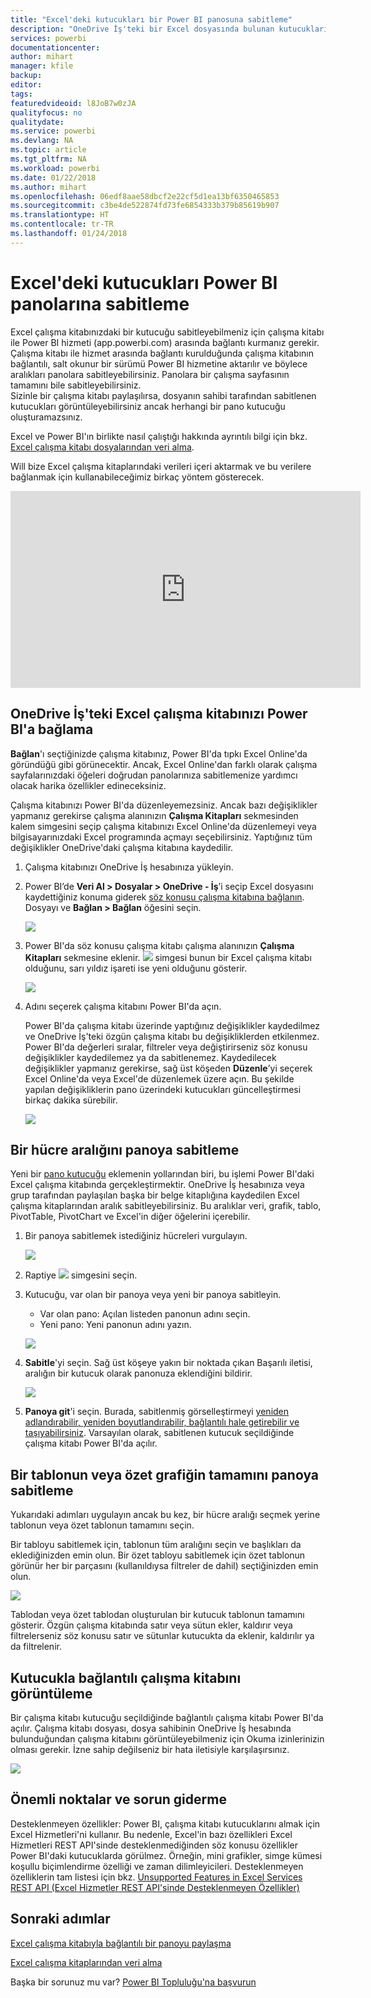 ```yaml
---
title: "Excel'deki kutucukları bir Power BI panosuna sabitleme"
description: "OneDrive İş'teki bir Excel dosyasında bulunan kutucukları Power BI panolarına sabitleyin. Aralıkları, grafikleri ve tabloları sabitleyin"
services: powerbi
documentationcenter: 
author: mihart
manager: kfile
backup: 
editor: 
tags: 
featuredvideoid: l8JoB7w0zJA
qualityfocus: no
qualitydate: 
ms.service: powerbi
ms.devlang: NA
ms.topic: article
ms.tgt_pltfrm: NA
ms.workload: powerbi
ms.date: 01/22/2018
ms.author: mihart
ms.openlocfilehash: 06edf8aae58dbcf2e22cf5d1ea13bf6350465853
ms.sourcegitcommit: c3be4de522874fd73fe6854333b379b85619b907
ms.translationtype: HT
ms.contentlocale: tr-TR
ms.lasthandoff: 01/24/2018
---
```

# <a name="pin-a-tile-to-a-power-bi-dashboard-from-excel"></a>Excel'deki kutucukları Power BI panolarına sabitleme
Excel çalışma kitabınızdaki bir kutucuğu sabitleyebilmeniz için çalışma kitabı ile Power BI hizmeti (app.powerbi.com) arasında bağlantı kurmanız gerekir. Çalışma kitabı ile hizmet arasında bağlantı kurulduğunda çalışma kitabının bağlantılı, salt okunur bir sürümü Power BI hizmetine aktarılır ve böylece aralıkları panolara sabitleyebilirsiniz. Panolara bir çalışma sayfasının tamamını bile sabitleyebilirsiniz.  
Sizinle bir çalışma kitabı paylaşılırsa, dosyanın sahibi tarafından sabitlenen kutucukları görüntüleyebilirsiniz ancak herhangi bir pano kutucuğu oluşturamazsınız. 

Excel ve Power BI'ın birlikte nasıl çalıştığı hakkında ayrıntılı bilgi için bkz. [Excel çalışma kitabı dosyalarından veri alma](http://go.microsoft.com/fwlink/?LinkID=521962).

Will bize Excel çalışma kitaplarındaki verileri içeri aktarmak ve bu verilere bağlanmak için kullanabileceğimiz birkaç yöntem gösterecek.

<iframe width="560" height="315" src="https://www.youtube.com/embed/l8JoB7w0zJA" frameborder="0" allowfullscreen></iframe>

## <a name="connect-your-excel-workbook-from-onedrive-for-business-to-power-bi"></a>OneDrive İş'teki Excel çalışma kitabınızı Power BI'a bağlama
**Bağlan**'ı seçtiğinizde çalışma kitabınız, Power BI'da tıpkı Excel Online'da göründüğü gibi görünecektir. Ancak, Excel Online'dan farklı olarak çalışma sayfalarınızdaki öğeleri doğrudan panolarınıza sabitlemenize yardımcı olacak harika özellikler edineceksiniz.

Çalışma kitabınızı Power BI'da düzenleyemezsiniz. Ancak bazı değişiklikler yapmanız gerekirse çalışma alanınızın **Çalışma Kitapları** sekmesinden kalem simgesini seçip çalışma kitabınızı Excel Online'da düzenlemeyi veya bilgisayarınızdaki Excel programında açmayı seçebilirsiniz. Yaptığınız tüm değişiklikler OneDrive'daki çalışma kitabına kaydedilir.

1. Çalışma kitabınızı OneDrive İş hesabınıza yükleyin.
2. Power BI’de **Veri Al > Dosyalar > OneDrive - İş**’i seçip Excel dosyasını kaydettiğiniz konuma giderek [söz konusu çalışma kitabına bağlanın](service-excel-workbook-files.md). Dosyayı ve **Bağlan > Bağlan** öğesini seçin.

   ![](media/service-dashboard-pin-tile-from-excel/power-bi-connect.png)

3. Power BI'da söz konusu çalışma kitabı çalışma alanınızın **Çalışma Kitapları** sekmesine eklenir.  ![](media/service-dashboard-pin-tile-from-excel/pbi_workbookicon.png) simgesi bunun bir Excel çalışma kitabı olduğunu, sarı yıldız işareti ise yeni olduğunu gösterir.
   
    
   ![](media/service-dashboard-pin-tile-from-excel/power-bi-workbooks.png)
4. Adını seçerek çalışma kitabını Power BI'da açın.

    Power BI'da çalışma kitabı üzerinde yaptığınız değişiklikler kaydedilmez ve OneDrive İş'teki özgün çalışma kitabı bu değişikliklerden etkilenmez. Power BI'da değerleri sıralar, filtreler veya değiştirirseniz söz konusu değişiklikler kaydedilemez ya da sabitlenemez. Kaydedilecek değişiklikler yapmanız gerekirse, sağ üst köşeden **Düzenle**’yi seçerek Excel Online'da veya Excel'de düzenlemek üzere açın. Bu şekilde yapılan değişikliklerin pano üzerindeki kutucukları güncelleştirmesi birkaç dakika sürebilir.
   
   
   ![](media/service-dashboard-pin-tile-from-excel/power-bi-opened.png)

## <a name="pin-a-range-of-cells-to-a-dashboard"></a>Bir hücre aralığını panoya sabitleme
Yeni bir [pano kutucuğu](service-dashboard-tiles.md) eklemenin yollarından biri, bu işlemi Power BI'daki Excel çalışma kitabında gerçekleştirmektir. OneDrive İş hesabınıza veya grup tarafından paylaşılan başka bir belge kitaplığına kaydedilen Excel çalışma kitaplarından aralık sabitleyebilirsiniz. Bu aralıklar veri, grafik, tablo, PivotTable, PivotChart ve Excel'in diğer öğelerini içerebilir.

1. Bir panoya sabitlemek istediğiniz hücreleri vurgulayın.
   
    ![](media/service-dashboard-pin-tile-from-excel/pbi_selectrange.png)
2. Raptiye ![](media/service-dashboard-pin-tile-from-excel/pbi_pintile_small.png) simgesini seçin. 
3. Kutucuğu, var olan bir panoya veya yeni bir panoya sabitleyin. 
   
   * Var olan pano: Açılan listeden panonun adını seçin.
   * Yeni pano: Yeni panonun adını yazın.
   
    ![](media/service-dashboard-pin-tile-from-excel/pbi_dashdialog1.png)
4. **Sabitle**'yi seçin. Sağ üst köşeye yakın bir noktada çıkan Başarılı iletisi, aralığın bir kutucuk olarak panonuza eklendiğini bildirir. 
   
    ![](media/service-dashboard-pin-tile-from-excel/power-bi-go-to-dashboard.png)
5. **Panoya git**'i seçin. Burada, sabitlenmiş görselleştirmeyi [yeniden adlandırabilir, yeniden boyutlandırabilir, bağlantılı hale getirebilir ve taşıyabilirsiniz](service-dashboard-edit-tile.md). Varsayılan olarak, sabitlenen kutucuk seçildiğinde çalışma kitabı Power BI'da açılır.

## <a name="pin-an-entire-table-or-pivot-chart-to-a-dashboard"></a>Bir tablonun veya özet grafiğin tamamını panoya sabitleme
Yukarıdaki adımları uygulayın ancak bu kez, bir hücre aralığı seçmek yerine tablonun veya özet tablonun tamamını seçin.

Bir tabloyu sabitlemek için, tablonun tüm aralığını seçin ve başlıkları da eklediğinizden emin olun.  Bir özet tabloyu sabitlemek için özet tablonun görünür her bir parçasını (kullanıldıysa filtreler de dahil) seçtiğinizden emin olun.

 ![](media/service-dashboard-pin-tile-from-excel/pbi_selecttable.png)

Tablodan veya özet tablodan oluşturulan bir kutucuk tablonun tamamını gösterir.  Özgün çalışma kitabında satır veya sütun ekler, kaldırır veya filtrelerseniz söz konusu satır ve sütunlar kutucukta da eklenir, kaldırılır ya da filtrelenir.

## <a name="view-the-workbook-linked-to-the-tile"></a>Kutucukla bağlantılı çalışma kitabını görüntüleme
Bir çalışma kitabı kutucuğu seçildiğinde bağlantılı çalışma kitabı Power BI'da açılır. Çalışma kitabı dosyası, dosya sahibinin OneDrive İş hesabında bulunduğundan çalışma kitabını görüntüleyebilmeniz için Okuma izinlerinizin olması gerekir. İzne sahip değilseniz bir hata iletisiyle karşılaşırsınız.  

 ![](media/service-dashboard-pin-tile-from-excel/pin-from-excel.gif)

## <a name="considerations-and-troubleshooting"></a>Önemli noktalar ve sorun giderme
Desteklenmeyen özellikler: Power BI, çalışma kitabı kutucuklarını almak için Excel Hizmetleri'ni kullanır. Bu nedenle, Excel'in bazı özellikleri Excel Hizmetleri REST API'sinde desteklenmediğinden söz konusu özellikler Power BI'daki kutucuklarda görülmez. Örneğin, mini grafikler, simge kümesi koşullu biçimlendirme özelliği ve zaman dilimleyicileri. Desteklenmeyen özelliklerin tam listesi için bkz. [Unsupported Features in Excel Services REST API (Excel Hizmetler REST API'sinde Desteklenmeyen Özellikler)](http://msdn.microsoft.com/library/office/ff394477.aspx)

## <a name="next-steps"></a>Sonraki adımlar
[Excel çalışma kitabıyla bağlantılı bir panoyu paylaşma](service-share-dashboard-that-links-to-excel-onedrive.md)

[Excel çalışma kitaplarından veri alma](service-excel-workbook-files.md)

Başka bir sorunuz mu var? [Power BI Topluluğu'na başvurun](http://community.powerbi.com/)

